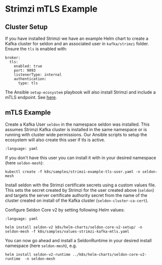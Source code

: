 # Strimzi mTLS Example

## Cluster Setup

If you have installed Strimzi we have an example Helm chart to create a Kafka cluster for seldon and an associated user in `kafka/strimzi` folder. Ensure the `tls` is enabled with:

```
broker:
  tls:
    enabled: true
    port: 9093
    listenerType: internal
    authentication:
      type: tls
```

The Ansible `setup-ecosystem` playbook will also install Strimzi and include a mTLS endpoint. See [here](../ansible.md).

## mTLS Example

Create a Kafka User `seldon` in the namespace seldon was installed. This assumes Strimzi Kafka cluster is installed in the same namespace or is running with cluster wide permissions. Our Ansible scripts to setup the ecosystem will also create this user if tls is active.

```{literalinclude} ../../../../../../k8s/samples/strimzi-example-tls-user.yaml
:language: yaml
```

If you don't have this user you can install it with in your desired namespace (here `seldon-mesh`):

```
kubectl create -f k8s/samples/strimzi-example-tls-user.yaml -n seldon-mesh
```

Install seldon with the Strimzi certificate secrets using a custom values file. This sets the secret created by Strimzi for the user created above (`seldon`) and targets the server certificate authority secret from the name of the cluster created on install of the Kafka cluster (`seldon-cluster-ca-cert`).

Configure Seldon Core v2 by setting following Helm values:

```{literalinclude} ../../../../../../k8s/samples/values-strimzi-kafka-mtls.yaml
:language: yaml
```


```
helm install seldon-v2 k8s/helm-charts/seldon-core-v2-setup/ -n seldon-mesh -f k8s/samples/values-strimzi-kafka-mtls.yaml
```

You can now go ahead and install a SeldonRuntime in your desired install namespace (here `seldon-mesh`), e.g.

```
helm install seldon-v2-runtime ../k8s/helm-charts/seldon-core-v2-runtime  -n seldon-mesh
```

